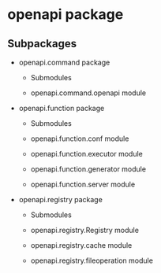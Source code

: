 # openapi package

## Subpackages


* openapi.command package


    * Submodules


    * openapi.command.openapi module


* openapi.function package


    * Submodules


    * openapi.function.conf module


    * openapi.function.executor module


    * openapi.function.generator module


    * openapi.function.server module


* openapi.registry package


    * Submodules


    * openapi.registry.Registry module


    * openapi.registry.cache module


    * openapi.registry.fileoperation module
